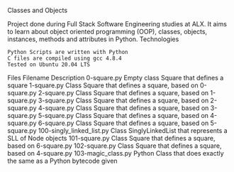 Classes and Objects

Project done during Full Stack Software Engineering studies at ALX. It aims to learn about object oriented programming (OOP), classes, objects, instances, methods and attributes in Python.
Technologies

    Python Scripts are written with Python
    C files are compiled using gcc 4.8.4
    Tested on Ubuntu 20.04 LTS

Files
Filename 	Description
0-square.py 	Empty class Square that defines a square
1-square.py 	Class Square that defines a square, based on 0-square.py
2-square.py 	Class Square that defines a square, based on 1-square.py
3-square.py 	Class Square that defines a square, based on 2-square.py
4-square.py 	Class Square that defines a square, based on 3-square.py
5-square.py 	Class Square that defines a square, based on 4-square.py
6-square.py 	Class Square that defines a square, based on 5-square.py
100-singly_linked_list.py 	Class SinglyLinkedList that represents a SLL of Node objects
101-square.py 	Class Square that defines a square, based on 6-square.py
102-square.py 	Class Square that defines a square, based on 4-square.py
103-magic_class.py 	Python Class that does exactly the same as a Python bytecode given
